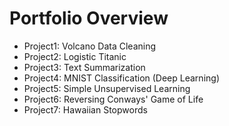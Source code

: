 # Portfolio Overview

- Project1: Volcano Data Cleaning
- Project2: Logistic Titanic
- Project3: Text Summarization
- Project4: MNIST Classification (Deep Learning)
- Project5: Simple Unsupervised Learning
- Project6: Reversing Conways' Game of Life
- Project7: Hawaiian Stopwords
